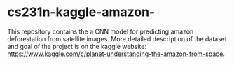 # cs231n-kaggle-amazon-
This repository contains the a CNN model for predicting amazon deforestation     from satellite images. More detailed description of the dataset and goal of the project is on the kaggle website: https://www.kaggle.com/c/planet-understanding-the-amazon-from-space.
